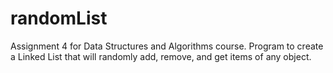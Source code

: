 # randomList
Assignment 4 for Data Structures and Algorithms course. Program to create a Linked List that will randomly add, remove, and get items of any object.
